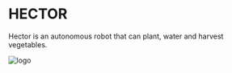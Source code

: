 # HECTOR
Hector is an autonomous robot that can plant, water and harvest vegetables.

![logo](https://github.com/Altarax/Hector/blob/main/images%5Chector_logo.png)